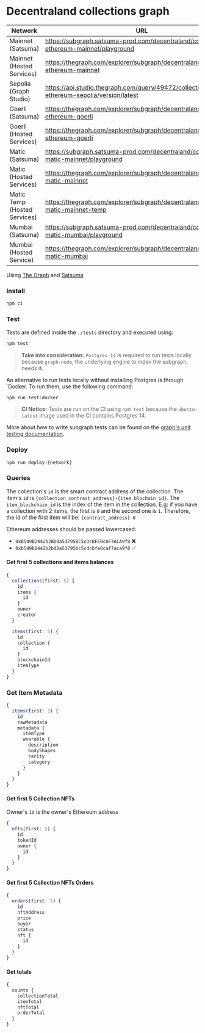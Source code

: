# Decentraland collections graph

|Network|URL|Current|Previous|
|-|-|-|-|
|Mainnet (Satsuma)|https://subgraph.satsuma-prod.com/decentraland/collections-ethereum-mainnet/playground|QmcyYqqmE3egvtZReHk1aVxmZawxRSECuj1PcZLgMVzHSp|QmbzvX1C9aBbb1Z2nJc99JcmgmWmURQ9mPvjZV6Zb4gcx2|
|Mainnet (Hosted Services)|https://thegraph.com/explorer/subgraph/decentraland/collections-ethereum-mainnet|QmP2EQebbD9W8AaphRTzNUL7NLdMH8FdqNNWtqUiNg2VkB|QmPjcwU1HSxWAf9sMyAag6NGSYxP2Y2U2PAx4sPg15mmJZ|
|Sepolia (Graph Studio)|https://api.studio.thegraph.com/query/49472/collections-ethereum-sepolia/version/latest|QmaPk79iN88U2b86S41A6uKv7HNZx4afiuAqHTNhWY45Rp|-|
|Goerli (Satsuma)|https://thegraph.com/explorer/subgraph/decentraland/collections-ethereum-goerli|QmUvtxgRKdFf1zcZZLrJ5nZ6HyoUYKPtByGQigP4rHxwSj|QmSSzDJBxX7Kj4EqszCUw3AHiznkt5W1fJEpLhiTsVdaqN|
|Goerli (Hosted Services)|https://thegraph.com/explorer/subgraph/decentraland/collections-ethereum-goerli|QmUvtxgRKdFf1zcZZLrJ5nZ6HyoUYKPtByGQigP4rHxwSj|QmTNQHzovP1WLp1zBmJvU72uRpHhmzeHe1wb1hwysaXx6F|
|Matic (Satsuma)|https://subgraph.satsuma-prod.com/decentraland/collections-matic-mainnet/playground|QmdavX3eGWLYCjjzYAZv924hyoLv8f9Rg6FxHD7kAJ4fXn|Qmf1ouGZcxBegEWodVy5fjFYFgQaB7wzw7j5rHwLcKeSXB|
|Matic (Hosted Services)|https://thegraph.com/explorer/subgraph/decentraland/collections-matic-mainnet|QmXEwSeNTT5xHRQPcTUDQJayjjfhcbaxYf2o7ycuYf8YF7|Qmf3igvJs24gozdwCwnDyPNz9DEBQMPQRFmEhUzEvgxZSq|
|Matic Temp (Hosted Services)|https://thegraph.com/explorer/subgraph/decentraland/collections-matic-mainnet-temp|Qmf3igvJs24gozdwCwnDyPNz9DEBQMPQRFmEhUzEvgxZSq|QmXyrt3tNkrnDRopnMdY7Na9y8jbKi1645gbR4cJTURbk5|
|Mumbai (Satsuma)|https://subgraph.satsuma-prod.com/decentraland/collections-matic-mumbai/playground|QmRpCReFLwhB4tATJhur1MEjsPY1Rgo2yVrd5oinnjCrAy|QmY4hQRkXCtKRGP3aCYn4ES8kv1MmeHfov5gSK4EvTbzwz|
|Mumbai (Hosted Service)|https://thegraph.com/explorer/subgraph/decentraland/collections-matic-mumbai|QmegTREYw1Li3DYMAcCVJDcoBuquoCFKDUCzxrxyGhWwUW|QmdwRWh1FeGi3bJFYkD1Hu8w2uHvAHzJqbdCtszymfoqDS|

Using [The Graph](https://thegraph.com) and [Satsuma](https://www.satsuma.xyz/)

### Install

```bash
npm ci
```

### Test

Tests are defined inside the `./tests` directory and executed using:

```bash
npm test
```

> **Take into consideration:**
>`Postgres 14` is required to run tests locally because `graph-node`, the underlying engine to index the subgraph, needs it.

An alternative to run tests locally without installing Postgres is through `Docker. To run them, use the following command:

```
npm run test:docker
```

> **CI Notice:**
> Tests are run on the CI using `npm test` because the `ubuntu-latest` image used in the CI contains Postgres 14.

More about how to write subgraph tests can be found on the [graph's unit testing documentation](https://thegraph.com/docs/en/developing/unit-testing-framework/).

### Deploy

```bash
npm run deploy:{network}
```

### Queries

The collection's `id` is the smart contract address of the collection.
The item's `id` is `{collection_contract_address}-{item_blochain_id}`. The `item_blockchain_id` is the index of the item in the collection. E.g: if you have a collection with 2 items, the first is `0` and the second one is `1`. Therefore, the id of the first item will be: `{contract_address}-0`

Ethereum addresses should be passed lowercased:

- `0xB549B2442b2BD0a53795BC5cDcBFE0cAF7ACA9f8` ❌
- `0xb549b2442b2bd0a53795bc5cdcbfe0caf7aca9f8` ✅

#### Get first 5 collections and items balances

```typescript
{
  collections(first: 5) {
    id
    items {
      id
    }
    owner
    creator
  }

  items(first: 5) {
    id
    collection {
      id
    }
    blockchainId
    itemType
  }
}
```

### Get Item Metadata

```typescript
{
  items(first: 1) {
    id
    rawMetadata
    metadata {
      itemType
      wearable {
        description
        bodyShapes
        rarity
        category
      }
    }
  }
}
```

#### Get first 5 Collection NFTs

Owner's `id` is the owner's Ethereum address

```typescript
{
  nfts(first: 5) {
    id
    tokenId
    owner {
      id
    }
  }
}
```

#### Get first 5 Collection NFTs Orders

```typescript
{
  orders(first: 5) {
    id
    nftAddress
    price
    buyer
    status
    nft {
      id
    }
  }
}
```

#### Get totals

```typescript
{
  counts {
    collectionTotal
    itemTotal
    nftTotal
    orderTotal
  }
}
```
